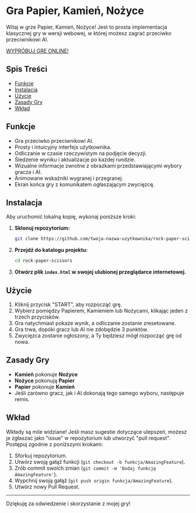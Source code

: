 # Gra Papier, Kamień, Nożyce

Witaj w grze Papier, Kamień, Nożyce! Jest to prosta implementacja klasycznej gry w wersji webowej, w której możesz zagrać przeciwko przeciwnikowi AI.

[WYPRÓBUJ GRĘ ONLINE!](https://github.com/twoja-nazwa-uzytkownika/rock-paper-scissors)


## Spis Treści

- [Funkcje](#funkcje)
- [Instalacja](#instalacja)
- [Użycie](#użycie)
- [Zasady Gry](#zasady-gry)
- [Wkład](#wkład)

## Funkcje

- Gra przeciwko przeciwnikowi AI.
- Prosty i intuicyjny interfejs użytkownika.
- Odliczanie w czasie rzeczywistym na podjęcie decyzji.
- Śledzenie wyniku i aktualizacje po każdej rundzie.
- Wizualne informacje zwrotne z obrazkami przedstawiającymi wybory gracza i AI.
- Animowane wskaźniki wygranej i przegranej.
- Ekran końca gry z komunikatem ogłaszającym zwycięzcę.

## Instalacja

Aby uruchomić lokalną kopię, wykonaj poniższe kroki:

1. **Sklonuj repozytorium:**
    ```sh
    git clone https://github.com/twoja-nazwa-uzytkownika/rock-paper-scissors.git
    ```
2. **Przejdź do katalogu projektu:**
    ```sh
    cd rock-paper-scissors
    ```
3. **Otwórz plik `index.html` w swojej ulubionej przeglądarce internetowej.**

## Użycie

1. Kliknij przycisk "START", aby rozpocząć grę.
2. Wybierz pomiędzy Papierem, Kamieniem lub Nożycami, klikając jeden z trzech przycisków.
3. Gra natychmiast pokaże wynik, a odliczanie zostanie zresetowane.
4. Gra trwa, dopóki gracz lub AI nie zdobędzie 3 punktów.
5. Zwycięzca zostanie ogłoszony, a Ty będziesz mógł rozpocząć grę od nowa.

## Zasady Gry

- **Kamień** pokonuje **Nożyce**
- **Nożyce** pokonują **Papier**
- **Papier** pokonuje **Kamień**
- Jeśli zarówno gracz, jak i AI dokonają tego samego wyboru, następuje remis.

## Wkład

Wkłady są mile widziane! Jeśli masz sugestie dotyczące ulepszeń, możesz je zgłaszać jako "issue" w repozytorium lub utworzyć "pull request". Postępuj zgodnie z poniższymi krokami:

1. Sforkuj repozytorium.
2. Utwórz swoją gałąź funkcji (`git checkout -b funkcja/AmazingFeature`).
3. Zrób commit swoich zmian (`git commit -m 'Dodaj funkcję AmazingFeature'`).
4. Wypchnij swoją gałąź (`git push origin funkcja/AmazingFeature`).
5. Utwórz nowy Pull Request.

---

Dziękuję za odwiedzenie i skorzystanie z mojej gry!
